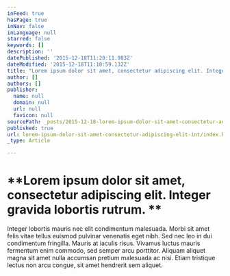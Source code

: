 ```yaml
---
inFeed: true
hasPage: true
inNav: false
inLanguage: null
starred: false
keywords: []
description: ''
datePublished: '2015-12-18T11:20:11.983Z'
dateModified: '2015-12-18T11:18:59.132Z'
title: "Lorem ipsum dolor sit amet, consectetur adipiscing elit. Integer gravida lobortis rutrum.\_"
author: []
authors: []
publisher:
  name: null
  domain: null
  url: null
  favicon: null
sourcePath: _posts/2015-12-18-lorem-ipsum-dolor-sit-amet-consectetur-adipiscing-elit-int.md
published: true
url: lorem-ipsum-dolor-sit-amet-consectetur-adipiscing-elit-int/index.html
_type: Article

---
```

# **Lorem ipsum dolor sit amet, consectetur adipiscing elit. Integer gravida lobortis rutrum. **

Integer lobortis mauris nec elit condimentum malesuada. Morbi sit amet felis vitae tellus euismod pulvinar venenatis eget nibh. Sed nec leo in dui condimentum fringilla. Mauris at iaculis risus. Vivamus luctus mauris fermentum enim commodo, sed semper arcu porttitor. Aliquam aliquet magna sit amet nulla accumsan pretium malesuada ac nisi. Etiam tristique lectus non arcu congue, sit amet hendrerit sem aliquet.